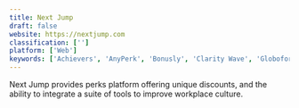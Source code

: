 ```yaml
---
title: Next Jump
draft: false 
website: https://nextjump.com
classification: ['']
platform: ['Web']
keywords: ['Achievers', 'AnyPerk', 'Bonusly', 'Clarity Wave', 'Globoforce', 'HR Cloud Workmates', 'Hoopla', 'Kudos', 'KudosNow', 'MoWork', 'Motivosity', 'PerkHub', 'Reviewsnap', 'SalesScreen', 'SuccessFactors Talent Solutions', 'Tap My Back', 'WooBoard', 'WorkStride Recognition', 'Workstars', 'YouEarnedIt']
---
```

Next Jump provides perks platform offering unique discounts, and the ability to integrate a suite of tools to improve workplace culture.